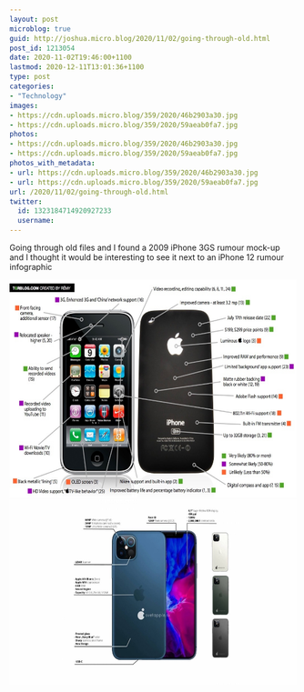 ```yaml
---
layout: post
microblog: true
guid: http://joshua.micro.blog/2020/11/02/going-through-old.html
post_id: 1213054
date: 2020-11-02T19:46:00+1100
lastmod: 2020-12-11T13:01:36+1100
type: post
categories:
- "Technology"
images:
- https://cdn.uploads.micro.blog/359/2020/46b2903a30.jpg
- https://cdn.uploads.micro.blog/359/2020/59aeab0fa7.jpg
photos:
- https://cdn.uploads.micro.blog/359/2020/46b2903a30.jpg
- https://cdn.uploads.micro.blog/359/2020/59aeab0fa7.jpg
photos_with_metadata:
- url: https://cdn.uploads.micro.blog/359/2020/46b2903a30.jpg
- url: https://cdn.uploads.micro.blog/359/2020/59aeab0fa7.jpg
url: /2020/11/02/going-through-old.html
twitter:
  id: 1323184714920927233
  username: 
---
```

Going through old files and I found a 2009 iPhone 3GS rumour mock-up and I thought it would be interesting to see it next to an iPhone 12 rumour infographic

<img src="uploads/2020/46b2903a30.jpg" width="600" height="384" alt="" /><img src="uploads/2020/59aeab0fa7.jpg" width="600" height="325" alt="" />
